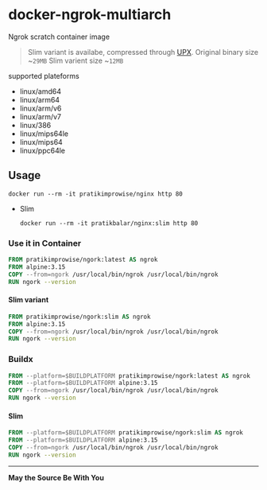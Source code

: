 # docker-ngrok-multiarch

Ngrok scratch container image

> Slim variant is availabe, compressed through [UPX](https://github.com/upx/upx).
> Original binary size ~`29MB`
> Slim varient size ~`12MB`

supported plateforms

- linux/amd64
- linux/arm64
- linux/arm/v6
- linux/arm/v7
- linux/386
- linux/mips64le
- linux/mips64
- linux/ppc64le

## Usage

```docker run --rm -it pratikimprowise/nginx http 80```

- Slim

  ```docker run --rm -it pratikbalar/nginx:slim http 80```

### Use it in Container

```Dockerfile
FROM pratikimprowise/ngork:latest AS ngrok
FROM alpine:3.15
COPY --from=ngork /usr/local/bin/ngrok /usr/local/bin/ngrok
RUN ngork --version
```

#### Slim variant

```Dockerfile
FROM pratikimprowise/ngork:slim AS ngrok
FROM alpine:3.15
COPY --from=ngork /usr/local/bin/ngrok /usr/local/bin/ngrok
RUN ngork --version
```

### Buildx

```Dockerfile
FROM --platform=$BUILDPLATFORM pratikimprowise/ngork:latest AS ngrok
FROM --platform=$BUILDPLATFORM alpine:3.15
COPY --from=ngork /usr/local/bin/ngrok /usr/local/bin/ngrok
RUN ngork --version
```

#### Slim

```Dockerfile
FROM --platform=$BUILDPLATFORM pratikimprowise/ngork:slim AS ngrok
FROM --platform=$BUILDPLATFORM alpine:3.15
COPY --from=ngork /usr/local/bin/ngrok /usr/local/bin/ngrok
RUN ngork --version
```

---

**May the Source Be With You**
